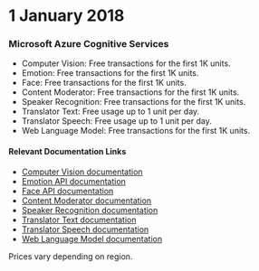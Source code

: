 # 1 January 2018

### Microsoft Azure Cognitive Services

- Computer Vision: Free transactions for the first 1K units.
- Emotion: Free transactions for the first 1K units.
- Face: Free transactions for the first 1K units.
- Content Moderator: Free transactions for the first 1K units.
- Speaker Recognition: Free transactions for the first 1K units.
- Translator Text: Free usage up to 1 unit per day.
- Translator Speech: Free usage up to 1 unit per day.
- Web Language Model: Free transactions for the first 1K units.

#### Relevant Documentation Links

- [Computer Vision documentation](https://learn.microsoft.com/en-us/azure/ai-services/computer-vision/)
- [Emotion API documentation](https://learn.microsoft.com/en-us/azure/ai-services/computer-vision/overview-identity)
- [Face API documentation](https://learn.microsoft.com/en-us/azure/ai-services/computer-vision/overview-identity)
- [Content Moderator documentation](https://learn.microsoft.com/azure/ai-services/content-moderator/)
- [Speaker Recognition documentation](https://learn.microsoft.com/azure/ai-services/speaker-recognition/)
- [Translator Text documentation](https://learn.microsoft.com/azure/ai-services/translator/)
- [Translator Speech documentation](https://learn.microsoft.com/azure/ai-services/translator/speech-translation/)
- [Web Language Model documentation](https://learn.microsoft.com/azure/ai-services/web-language-model/)

Prices vary depending on region.